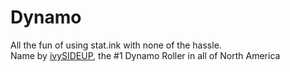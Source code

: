 # Dynamo
All the fun of using stat.ink with none of the hassle.  
Name by [ivySIDEUP](https://twitter.com/ivySIDEUP), the #1 Dynamo Roller in all of North America
